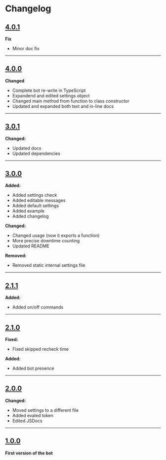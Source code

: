 # Changelog

## [4.0.1](https://github.com/EndBug/uptime-monitor/tree/v4.0.1)
**Fix**
- Minor doc fix

***
## [4.0.0](https://github.com/EndBug/uptime-monitor/tree/v4.0.0)
**Changed**
- Complete bot re-write in TypeScript
- Expandend and edited settings object
- Changed main method from function to class constructor
- Updated and expanded both text and in-line docs

***
## [3.0.1](https://github.com/EndBug/uptime-monitor/tree/v3.1.0)
**Changed:**
- Updated docs
- Updated dependencies

***
## [3.0.0](https://github.com/EndBug/uptime-monitor/tree/v3.0.0)
**Added:**
- Added settings check
- Added editable messages
- Added default settings
- Added example
- Added changelog

**Changed:**
- Changed usage (now it exports a function)
- More precise downtime counting
- Updated README

**Removed:**
- Removed static internal settings file

***
## [2.1.1](https://github.com/EndBug/uptime-monitor/tree/v2.1.1)
**Added:**
- Added on/off commands

***
## [2.1.0](https://github.com/EndBug/uptime-monitor/tree/v2.1.0)
**Fixed:**
- Fixed skipped recheck time

**Added:**
- Added bot presence

 ***
## [2.0.0](https://github.com/EndBug/uptime-monitor/tree/v2.0.0)
**Changed:**
- Moved settings to a different file
- Added evaled token
- Edited JSDocs

***
## [1.0.0](https://github.com/EndBug/uptime-monitor/tree/v1.0.0)
**First version of the bot**
